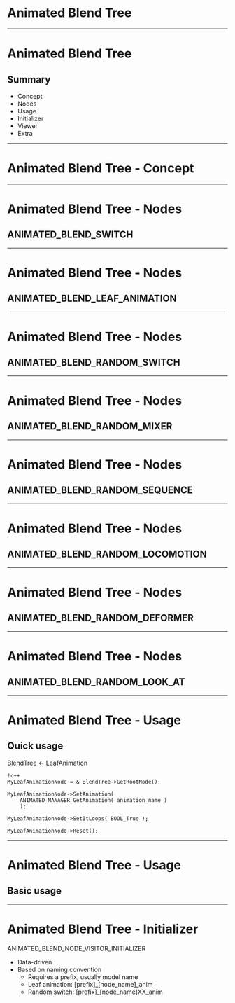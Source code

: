 # Animated Blend Tree

---
# Animated Blend Tree

## Summary

 * Concept
 * Nodes
 * Usage
 * Initializer
 * Viewer
 * Extra

---
# Animated Blend Tree - Concept

---
# Animated Blend Tree - Nodes
## ANIMATED_BLEND_SWITCH

---
# Animated Blend Tree - Nodes
## ANIMATED_BLEND_LEAF_ANIMATION

---
# Animated Blend Tree - Nodes
## ANIMATED_BLEND_RANDOM_SWITCH

---
# Animated Blend Tree - Nodes
## ANIMATED_BLEND_RANDOM_MIXER

---
# Animated Blend Tree - Nodes
## ANIMATED_BLEND_RANDOM_SEQUENCE

---
# Animated Blend Tree - Nodes
## ANIMATED_BLEND_RANDOM_LOCOMOTION

---
# Animated Blend Tree - Nodes
## ANIMATED_BLEND_RANDOM_DEFORMER

---
# Animated Blend Tree - Nodes
## ANIMATED_BLEND_RANDOM_LOOK_AT

---
# Animated Blend Tree - Usage
## Quick usage

BlendTree <- LeafAnimation

    !c++
    MyLeafAnimationNode = & BlendTree->GetRootNode();

    MyLeafAnimationNode->SetAnimation(
        ANIMATED_MANAGER_GetAnimation( animation_name )
        );

    MyLeafAnimationNode->SetItLoops( BOOL_True );

    MyLeafAnimationNode->Reset();

---
# Animated Blend Tree - Usage
## Basic usage


---
# Animated Blend Tree - Initializer

ANIMATED_BLEND_NODE_VISITOR_INITIALIZER

 * Data-driven
 * Based on naming convention
    * Requires a prefix, usually model name
    * Leaf animation: [prefix]_[node_name]_anim
    * Random switch:  [prefix]_[node_name]XX_anim

